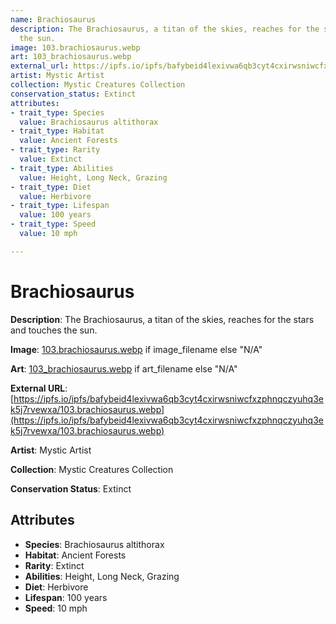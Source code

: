 ```yaml
---
name: Brachiosaurus
description: The Brachiosaurus, a titan of the skies, reaches for the stars and touches
  the sun.
image: 103.brachiosaurus.webp
art: 103_brachiosaurus.webp
external_url: https://ipfs.io/ipfs/bafybeid4lexivwa6qb3cyt4cxirwsniwcfxzphnqczyuhq3ek5j7rvewxa/103.brachiosaurus.webp
artist: Mystic Artist
collection: Mystic Creatures Collection
conservation_status: Extinct
attributes:
- trait_type: Species
  value: Brachiosaurus altithorax
- trait_type: Habitat
  value: Ancient Forests
- trait_type: Rarity
  value: Extinct
- trait_type: Abilities
  value: Height, Long Neck, Grazing
- trait_type: Diet
  value: Herbivore
- trait_type: Lifespan
  value: 100 years
- trait_type: Speed
  value: 10 mph

---
```


# Brachiosaurus

**Description**: The Brachiosaurus, a titan of the skies, reaches for the stars and touches the sun.

**Image**: [103.brachiosaurus.webp](./103.brachiosaurus.webp) if image_filename else "N/A"

**Art**: [103_brachiosaurus.webp](./103_brachiosaurus.webp) if art_filename else "N/A"

**External URL**: [https://ipfs.io/ipfs/bafybeid4lexivwa6qb3cyt4cxirwsniwcfxzphnqczyuhq3ek5j7rvewxa/103.brachiosaurus.webp](https://ipfs.io/ipfs/bafybeid4lexivwa6qb3cyt4cxirwsniwcfxzphnqczyuhq3ek5j7rvewxa/103.brachiosaurus.webp)

**Artist**: Mystic Artist

**Collection**: Mystic Creatures Collection

**Conservation Status**: Extinct

## Attributes
- **Species**: Brachiosaurus altithorax
- **Habitat**: Ancient Forests
- **Rarity**: Extinct
- **Abilities**: Height, Long Neck, Grazing
- **Diet**: Herbivore
- **Lifespan**: 100 years
- **Speed**: 10 mph
